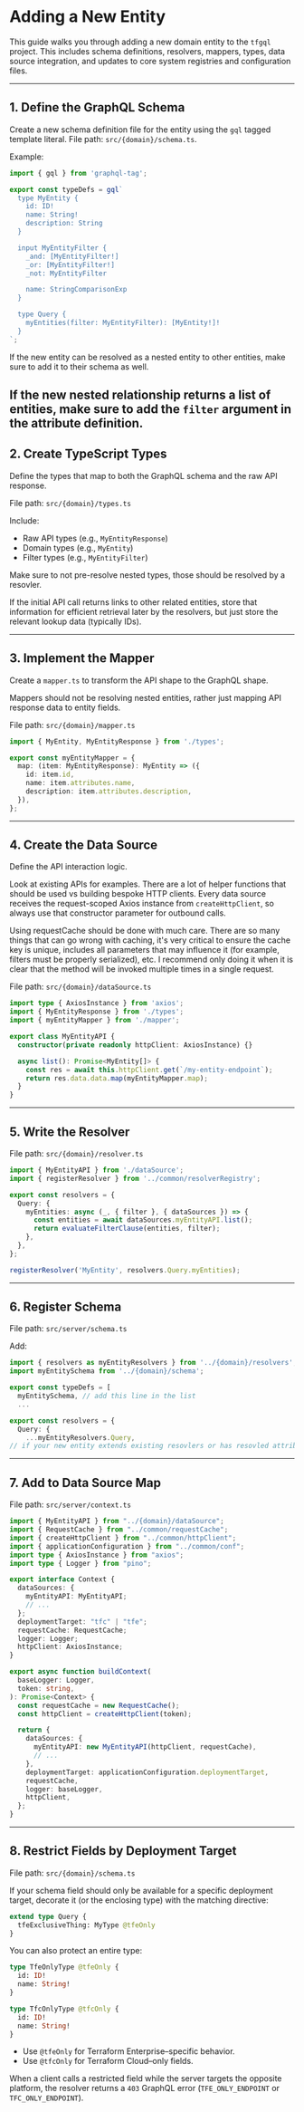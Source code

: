 # Adding a New Entity

This guide walks you through adding a new domain entity to the `tfgql` project. This includes schema definitions, resolvers, mappers, types, data source integration, and updates to core system registries and configuration files.

---

## 1. Define the GraphQL Schema

Create a new schema definition file for the entity using the `gql` tagged template literal. File path: `src/{domain}/schema.ts`.

Example:
```ts
import { gql } from 'graphql-tag';

export const typeDefs = gql`
  type MyEntity {
    id: ID!
    name: String!
    description: String
  }

  input MyEntityFilter {
    _and: [MyEntityFilter!]
    _or: [MyEntityFilter!]
    _not: MyEntityFilter

    name: StringComparisonExp
  }

  type Query {
    myEntities(filter: MyEntityFilter): [MyEntity!]!
  }
`;
```

If the new entity can be resolved as a nested entity to other entities, make sure to add it to their schema as well.

If the new nested relationship returns a list of entities, make sure to add the `filter` argument in the attribute definition.
---

## 2. Create TypeScript Types

Define the types that map to both the GraphQL schema and the raw API response.

File path: `src/{domain}/types.ts`

Include:
- Raw API types (e.g., `MyEntityResponse`)
- Domain types (e.g., `MyEntity`)
- Filter types (e.g., `MyEntityFilter`)

Make sure to not pre-resolve nested types, those should be resolved by a resovler.

If the initial API call returns links to other related entities, store that information for efficient
retrieval later by the resolvers, but just store the relevant lookup data (typically IDs).

---

## 3. Implement the Mapper

Create a `mapper.ts` to transform the API shape to the GraphQL shape.

Mappers should not be resolving nested entities, rather just mapping API response data
to entity fields.

File path: `src/{domain}/mapper.ts`

```ts
import { MyEntity, MyEntityResponse } from './types';

export const myEntityMapper = {
  map: (item: MyEntityResponse): MyEntity => ({
    id: item.id,
    name: item.attributes.name,
    description: item.attributes.description,
  }),
};
```

---

## 4. Create the Data Source

Define the API interaction logic.

Look at existing APIs for examples. There are a lot of helper functions that
should be used vs building bespoke HTTP clients. Every data source receives the
request-scoped Axios instance from `createHttpClient`, so always use that
constructor parameter for outbound calls.

Using requestCache should be done with much care.  There are so many things 
that can go wrong with caching, it's very critical to ensure the cache key
is unique, includes all parameters that may influence it (for example, filters
must be properly serialized), etc.  I recommend only doing it when it is clear
that the method will be invoked multiple times in a single request.

File path: `src/{domain}/dataSource.ts`

```ts
import type { AxiosInstance } from 'axios';
import { MyEntityResponse } from './types';
import { myEntityMapper } from './mapper';

export class MyEntityAPI {
  constructor(private readonly httpClient: AxiosInstance) {}

  async list(): Promise<MyEntity[]> {
    const res = await this.httpClient.get(`/my-entity-endpoint`);
    return res.data.data.map(myEntityMapper.map);
  }
}
```

---

## 5. Write the Resolver

File path: `src/{domain}/resolver.ts`

```ts
import { MyEntityAPI } from './dataSource';
import { registerResolver } from '../common/resolverRegistry';

export const resolvers = {
  Query: {
    myEntities: async (_, { filter }, { dataSources }) => {
      const entities = await dataSources.myEntityAPI.list();
      return evaluateFilterClause(entities, filter);
    },
  },
};

registerResolver('MyEntity', resolvers.Query.myEntities);
```

---

## 6. Register Schema

File path: `src/server/schema.ts`

Add:
```ts
import { resolvers as myEntityResolvers } from '../{domain}/resolvers';
import myEntitySchema from '../{domain}/schema';

export const typeDefs = [
  myEntitySchema, // add this line in the list
  ...
```
```ts
export const resolvers = {
  Query: {
    ...myEntityResolvers.Query,
// if your new entity extends existing resovlers or has resovled attributes, make sure to add it to the appropriate spots
```

---

## 7. Add to Data Source Map

File path: `src/server/context.ts`

```ts
import { MyEntityAPI } from "../{domain}/dataSource";
import { RequestCache } from "../common/requestCache";
import { createHttpClient } from "../common/httpClient";
import { applicationConfiguration } from "../common/conf";
import type { AxiosInstance } from "axios";
import type { Logger } from "pino";

export interface Context {
  dataSources: {
    myEntityAPI: MyEntityAPI;
    // ...
  };
  deploymentTarget: "tfc" | "tfe";
  requestCache: RequestCache;
  logger: Logger;
  httpClient: AxiosInstance;
}
```

```ts
export async function buildContext(
  baseLogger: Logger,
  token: string,
): Promise<Context> {
  const requestCache = new RequestCache();
  const httpClient = createHttpClient(token);

  return {
    dataSources: {
      myEntityAPI: new MyEntityAPI(httpClient, requestCache),
      // ...
    },
    deploymentTarget: applicationConfiguration.deploymentTarget,
    requestCache,
    logger: baseLogger,
    httpClient,
  };
}
```

---

## 8. Restrict Fields by Deployment Target

File path: `src/{domain}/schema.ts`

If your schema field should only be available for a specific deployment target, decorate it (or the enclosing type) with the matching directive:

```graphql
extend type Query {
  tfeExclusiveThing: MyType @tfeOnly
}
```

You can also protect an entire type:

```graphql
type TfeOnlyType @tfeOnly {
  id: ID!
  name: String!
}
```

```graphql
type TfcOnlyType @tfcOnly {
  id: ID!
  name: String!
}
```

- Use `@tfeOnly` for Terraform Enterprise–specific behavior.
- Use `@tfcOnly` for Terraform Cloud–only fields.

When a client calls a restricted field while the server targets the opposite platform, the resolver returns a `403` GraphQL error (`TFE_ONLY_ENDPOINT` or `TFC_ONLY_ENDPOINT`).

